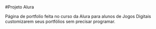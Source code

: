 #Projeto Alura

Página de portfolio feita no curso da Alura para alunos de Jogos Digitais customizarem seus portfólios sem precisar programar.
